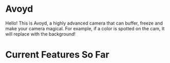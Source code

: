 # Avoyd
Hello! This is Avoyd, a highly advanced camera that can buffer, freeze and make your camera magical. For example, if a color is spotted on the cam, It will replace with the background! 

# Current Features So Far

